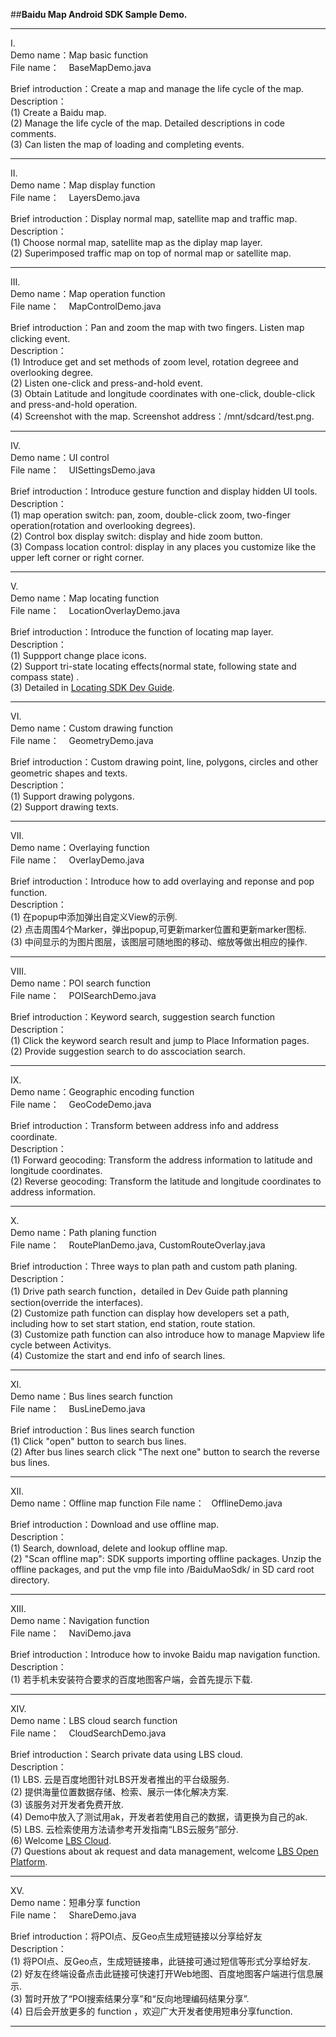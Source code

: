 ##**Baidu Map Android SDK Sample Demo.**  

- - -
I.  
Demo name：Map basic function  
File name：&nbsp; &nbsp; BaseMapDemo.java 
 
Brief introduction：Create a map and manage the life cycle of the map.  
Description：    
(1)  Create a Baidu map.     
(2)  Manage the life cycle of the map. Detailed descriptions in code comments.  
(3)  Can listen the map of loading and completing events.    
- - -

II.    
Demo name：Map display function  
File name：&nbsp; &nbsp; LayersDemo.java

Brief introduction：Display normal map, satellite map and traffic map.  
Description：  
(1) Choose normal map, satellite map as the diplay map layer.    
(2) Superimposed traffic map on top of normal map or satellite map.  
- - -
III.   
Demo name：Map operation function  
File name：&nbsp; &nbsp; MapControlDemo.java

Brief introduction：Pan and zoom the map with two fingers. Listen map clicking event.  
Description：  
(1) Introduce get and set methods of zoom level, rotation degreee and overlooking degree.  
(2) Listen one-click and press-and-hold event.  
(3) Obtain Latitude and longitude coordinates with one-click, double-click and press-and-hold     operation.   
(4) Screenshot with the map. Screenshot address：/mnt/sdcard/test.png.  
- - -
IV.   
Demo name：UI control  
File name：&nbsp; &nbsp; UISettingsDemo.java

Brief introduction：Introduce gesture function and display hidden UI tools.  
Description：  
(1) map operation switch: pan, zoom, double-click zoom, two-finger operation(rotation and overlooking degrees).  
(2) Control box display switch: display and hide zoom button.  
(3) Compass location control: display in any places you customize like the upper left corner or right corner.  
- - -
V.   
Demo name：Map locating function  
File name：&nbsp; &nbsp; LocationOverlayDemo.java

Brief introduction：Introduce the function of locating map layer.  
Description：  
(1) Suppport change place icons.  
(2) Support tri-state locating effects(normal state, following state and compass state) .  
(3) Detailed in [Locating SDK Dev Guide](http://developer.baidu.com/map/geosdk-android.htm).  
- - -
VI.    
Demo name：Custom drawing function  
File name：&nbsp; &nbsp; GeometryDemo.java

Brief introduction：Custom drawing point, line, polygons, circles and other geometric shapes and texts.  
Description：  
(1) Support drawing polygons.  
(2) Support drawing texts.  
- - -
VII.    
Demo name：Overlaying function  
File name：&nbsp; &nbsp; OverlayDemo.java

Brief introduction：Introduce how to add overlaying and reponse and pop function.   
Description：  
(1) 在popup中添加弹出自定义View的示例.  
(2) 点击周围4个Marker，弹出popup,可更新marker位置和更新marker图标.  
(3) 中间显示的为图片图层，该图层可随地图的移动、缩放等做出相应的操作.  
- - -
VIII.  
Demo name：POI search function   
File name：&nbsp; &nbsp; POISearchDemo.java

Brief introduction：Keyword search, suggestion search function   
Description：  
(1) Click the keyword search result and jump to Place Information pages.  
(2) Provide suggestion search to do asscociation search. 
- - -
IX.    
Demo name：Geographic encoding function  
File name：&nbsp; &nbsp; GeoCodeDemo.java

Brief introduction：Transform between address info and address coordinate.  
Description：  
(1) Forward geocoding: Transform the address information to latitude and longitude coordinates.   
(2) Reverse geocoding: Transform the latitude and longitude coordinates to address information.

- - -
X.   
Demo name：Path planing function  
File name：&nbsp; &nbsp; RoutePlanDemo.java, CustomRouteOverlay.java

Brief introduction：Three ways to plan path and custom path planing.  
Description：  
(1) Drive path search function，detailed in Dev Guide path planning section(override the interfaces).    
(2) Customize path function  can display how developers set a path, including how to set start station, end station, route station.  
(3) Customize path function  can also introduce how to manage Mapview life cycle between Activitys.    
(4) Customize the start and end info of search lines.  
- - -
XI.    
Demo name：Bus lines search function   
File name：&nbsp; &nbsp; BusLineDemo.java

Brief introduction：Bus lines search function   
(1) Click "open" button to search bus lines.  
(2) After bus lines search click "The next one" button to search the reverse bus lines.   
- - -
XII.    
Demo name：Offline map function 
File name：&nbsp; &nbsp;OfflineDemo.java

Brief introduction：Download and use offline map.  
Description：  
(1) Search, download, delete and lookup offline map.  
(2) "Scan offline map": SDK supports importing offline packages. Unzip the offline packages, and put the vmp file into /BaiduMaoSdk/ in SD card root directory.  
- - -
XIII.    
Demo name：Navigation function  
File name：&nbsp; &nbsp; NaviDemo.java

Brief introduction：Introduce how to invoke Baidu map navigation function.   
Description：  
(1) 若手机未安装符合要求的百度地图客户端，会首先提示下载.  
- - -
XIV.    
Demo name：LBS cloud search function  
File name：&nbsp; &nbsp; CloudSearchDemo.java

Brief introduction：Search private data using LBS cloud.    
Description：  
(1) LBS.  云是百度地图针对LBS开发者推出的平台级服务.  
(2) 提供海量位置数据存储、检索、展示一体化解决方案.  
(3) 该服务对开发者免费开放.  
(4) Demo中放入了测试用ak，开发者若使用自己的数据，请更换为自己的ak.  
(5) LBS.  云检索使用方法请参考开发指南“LBS云服务”部分.  
(6) Welcome [LBS Cloud](http://developer.baidu.com/map/lbs-cloud.htm).  
(7) Questions about ak request and data management, welcome [LBS Open Platform](http://lbsyun.baidu.com/).
- - -
XV.    
Demo name：短串分享 function   
File name：&nbsp; &nbsp; ShareDemo.java

Brief introduction：将POI点、反Geo点生成短链接以分享给好友  
Description：  
(1) 将POI点、反Geo点，生成短链接串，此链接可通过短信等形式分享给好友.  
(2) 好友在终端设备点击此链接可快速打开Web地图、百度地图客户端进行信息展示.  
(3) 暂时开放了“POI搜索结果分享”和“反向地理编码结果分享”.  
(4) 日后会开放更多的 function   ，欢迎广大开发者使用短串分享function.  
- - -
